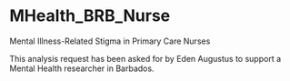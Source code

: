 # MHealth_BRB_Nurse
Mental Illness-Related Stigma in Primary Care Nurses

This analysis request has been asked for by Eden Augustus to support a Mental Health researcher in Barbados.


